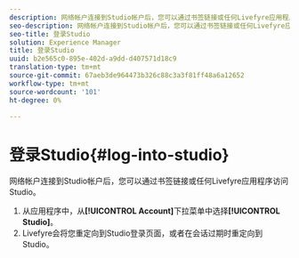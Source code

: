 ```yaml
---
description: 网络帐户连接到Studio帐户后，您可以通过书签链接或任何Livefyre应用程序访问Studio。
seo-description: 网络帐户连接到Studio帐户后，您可以通过书签链接或任何Livefyre应用程序访问Studio。
seo-title: 登录Studio
solution: Experience Manager
title: 登录Studio
uuid: b2e565c0-895e-402d-a9dd-d407571d18c9
translation-type: tm+mt
source-git-commit: 67aeb3de964473b326c88c3a3f81ff48a6a12652
workflow-type: tm+mt
source-wordcount: '101'
ht-degree: 0%

---
```



# 登录Studio{#log-into-studio}

网络帐户连接到Studio帐户后，您可以通过书签链接或任何Livefyre应用程序访问Studio。

1. 从应用程序中，从&#x200B;**[!UICONTROL Account]**&#x200B;下拉菜单中选择&#x200B;**[!UICONTROL Studio]**。
1. Livefyre会将您重定向到Studio登录页面，或者在会话过期时重定向到Studio。
